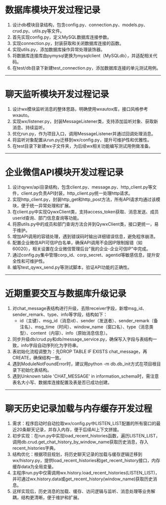 # 数据库模块开发过程记录

1. 设计db模块目录结构，包含config.py、connection.py、models.py、crud.py、utils.py等文件。
2. 首先实现config.py，定义MySQL数据库连接参数。
3. 实现connection.py，封装获取和关闭数据库连接的函数。
4. 实现utils.py，添加数据库操作异常处理装饰器。
5. 将数据库连接库由pymysql更换为mysqlclient（MySQLdb），并适配相关代码。
6. 在test/db目录下新建test_connection.py，添加数据库连接的单元测试用例。

---

# 聊天监听模块开发过程记录

1. 设计wx模块监听消息的整体思路，明确使用wxautox库，接口风格参考wxauto。
2. 实现wx/listener.py，封装MessageListener类，支持添加监听对象、获取新消息、持续监听。
3. 优化run.py，作为项目入口，调用MessageListener并通过回调处理消息。
4. 将监听对象配置从run.py迁移到wx/config.py，提升可维护性和优雅性。
5. 在test目录下新建wx子文件夹，为后续wx相关功能编写测试用例做准备。

---

# 企业微信API模块开发过程记录

1. 设计qywx/api目录结构，包含client.py、message.py、http_client.py等文件，client.py负责API封装，http_client.py统一处理http请求。
2. 实现http_client.py，封装http_get和http_post方法，所有API请求均通过该模块，便于统一异常处理和扩展。
3. 在client.py中实现QywxClient类，支持access_token获取、消息发送、成员userid查询、部门信息查询等功能。
4. 将原utils.py中的成员和部门查询方法合并到QywxClient类，接口更统一，易于维护。
5. 增加API调用的容错处理，遇到错误码时输出详细错误信息，避免程序崩溃。
6. 配置企业微信API可信IP白名单，确保API调用不会因IP限制报错（如60020），相关设置在企业微信管理后台"我的企业-企业可信IP"中完成。
7. 通过config.py集中管理corp_id、corp_secret、agentid等敏感信息，提升安全性和可维护性。
8. 编写test_qywx_send.py等测试脚本，验证API功能的正确性。

---

# 近期重要交互与数据库升级记录

1. 对chat_message表结构进行升级，去除receiver字段，新增msg_id、sender_remark、type、info等字段，结构如下：
   - id（主键）、msg_id（消息id）、sender（发送者）、sender_remark（备注名）、msg_time（时间）、window_name（窗口名）、type（消息类型）、content（内容）、info（原始消息信息）。
2. 同步升级db/crud.py和db/message_service.py，确保写入字段与表结构一致，info字段自动序列化为字符串。
3. 表初始化流程调整为：先DROP TABLE IF EXISTS chat_message，再CREATE，确保结构一致。
4. 遇到ModuleNotFoundError时，建议用python -m db.db_init方式在项目根目录下初始化表结构。
5. 遇到Unknown table 'CHAT_MESSAGE' in information_schema时，需注意表名大小写、数据库连接配置及表是否已成功创建。

---

# 聊天历史记录加载与内存缓存开发过程

1. 需求：程序启动时自动拉取wx/config.py中LISTEN_LIST配置的所有窗口的最近20条聊天记录，并存入内存，便于后续AI上下文拼接。
2. 初步实现：在run.py中实现load_recent_histories函数，遍历LISTEN_LIST，调用db.crud.get_chat_history_by_window_name获取历史消息，存入recent_histories字典。
3. 结构优化：根据项目规划，将历史聊天记录的加载与缓存逻辑迁移到wx/history.py，提供load_recent_histories和get_recent_history接口，内存缓存data为全局变量。
4. 主程序run.py中仅需调用wx.history.load_recent_histories(LISTEN_LIST)，并可通过wx.history.data或get_recent_history(window_name)获取历史消息。
5. 这样实现后，历史消息的加载、缓存、访问逻辑与监听、消息处理等业务解耦，结构更清晰，便于维护和扩展。
